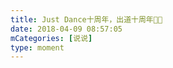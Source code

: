 ```yaml
---
title: Just Dance十周年，出道十周年🙏🙏
date: 2018-04-09 08:57:05
mCategories: [说说]
type: moment
---
```


<div id="pics-20180409085705"></div>

<script src="/lib/moment/pics.js"></script>
<script>
var data = [
    {"link": "2018-04-09_000000.jpeg", "type": "shuoshuo"},
    {"link": "2018-04-09_000001.jpeg", "type": "shuoshuo"},
    {"link": "2018-04-09_000002.jpeg", "type": "shuoshuo"},
    {"link": "2018-04-09_000003.jpeg", "type": "shuoshuo"}
];
picsRender(data, "pics-20180409085705");
</script>
